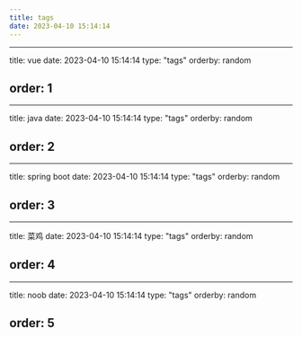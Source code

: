 ```yaml
---
title: tags
date: 2023-04-10 15:14:14
---
```


---
title: vue
date: 2023-04-10 15:14:14
type: "tags"
orderby: random

order: 1
---

---
title: java
date: 2023-04-10 15:14:14
type: "tags"
orderby: random

order: 2
---

---
title: spring boot
date: 2023-04-10 15:14:14
type: "tags"
orderby: random

order: 3
---

---
title: 菜鸡
date: 2023-04-10 15:14:14
type: "tags"
orderby: random

order: 4
---

---
title: noob
date: 2023-04-10 15:14:14
type: "tags"
orderby: random

order: 5
---